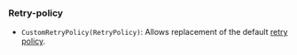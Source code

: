 ### Retry-policy

* `CustomRetryPolicy(RetryPolicy)`: Allows replacement of the default [retry policy](https://docs.microsoft.com/en-us/dotnet/api/microsoft.servicebus.retrypolicy?view=azure-dotnet).